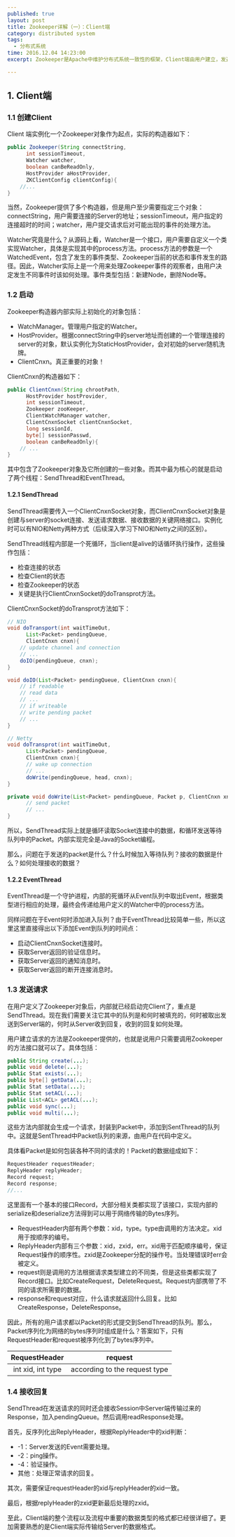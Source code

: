 ```yaml
---
published: true
layout: post
title: Zookeeper详解（一）：Client端
category: distributed system
tags: 
  - 分布式系统
time: 2016.12.04 14:23:00
excerpt: Zookeeper是Apache中维护分布式系统一致性的框架，Client端由用户建立，发送请求到Server端。

---
```


## 1. Client端

### 1.1 创建Client

Client 端实例化一个Zookeeper对象作为起点，实际的构造器如下：

```java
public Zookeeper(String connectString, 
      int sessionTimeout, 
      Watcher watcher, 
      boolean canBeReadOnly, 
      HostProvider aHostProvider, 
      ZKClientConfig clientConfig){
    //...
}
```
当然，Zookeeper提供了多个构造器，但是用户至少需要指定三个对象：connectString，用户需要连接的Server的地址；sessionTimeout，用户指定的连接超时的时间；watcher，用户提交请求后对可能出现的事件的处理方法。

Watcher究竟是什么？从源码上看，Watcher是一个接口，用户需要自定义一个类实现Watcher，具体是实现其中的process方法。process方法的参数是一个WatchedEvent，包含了发生的事件类型、Zookeeper当前的状态和事件发生的路径。因此，Watcher实际上是一个用来处理Zookeeper事件的观察者，由用户决定发生不同事件时该如何处理。事件类型包括：新建Node，删除Node等。

### 1.2 启动

Zookeeper构造器内部实际上初始化的对象包括：

- WatchManager。管理用户指定的Watcher。
- HostProvider。根据connectString中的server地址而创建的一个管理连接的server的对象，默认实例化为StaticHostProvider，会对初始的server随机洗牌。
- ClientCnxn。真正重要的对象！

ClientCnxn的构造器如下：

```java
public ClientCnxn(String chrootPath,
      HostProvider hostProvider,
      int sessionTimeout,
      Zookeeper zooKeeper,
      ClientWatchManager watcher,
      ClientCnxnSocket clientCnxnSocket,
      long sessionId,
      byte[] sessionPasswd,
      boolean canBeReadOnly){
    // ...
}
```

其中包含了Zookeeper对象及它所创建的一些对象。而其中最为核心的就是启动了两个线程：SendThread和EventThread。

#### 1.2.1 SendThread

SendThread需要传入一个ClientCnxnSocket对象，而ClientCnxnSocket对象是创建与server的socket连接、发送请求数据、接收数据的关键网络接口。实例化时可以有NIO和Netty两种方式（后续深入学习下NIO和Netty之间的区别）。

SendThread线程内部是一个死循环，当client是alive的话循环执行操作，这些操作包括：

- 检查连接的状态
- 检查Client的状态
- 检查Zookeeper的状态
- 关键是执行ClientCnxnSocket的doTransprot方法。

ClientCnxnSocket的doTransprot方法如下：

```java
// NIO
void doTransport(int waitTimeOut,
      List<Packet> pendingQueue,
      ClientCnxn cnxn){
    // update channel and connection
    // ...
    doIO(pendingQueue, cnxn);
}

void doIO(List<Packet> pendingQueue, ClientCnxn cnxn){
    // if readable
    // read data
    // ...
    // if writeable
    // write pending packet
    // ...
}

// Netty
void doTransprot(int waitTimeOut,
      List<Packet> pendingQueue,
      ClientCnxn cnxn){
      // wake up connection
      // ...
      doWrite(pendingQueue, head, cnxn);
}

private void doWrite(List<Packet> pendingQueue, Packet p, ClientCnxn xncn){
      // send packet
      // ...
}
```

所以，SendThread实际上就是循环读取Socket连接中的数据，和循环发送等待队列中的Packet。内部实现完全是Java的Socket编程。

那么，问题在于发送的packet是什么？什么时候加入等待队列？接收的数据是什么？如何处理接收的数据？

#### 1.2.2 EventThread

EventThread是一个守护进程，内部的死循环从Event队列中取出Event，根据类型进行相应的处理，最终会传递给用户定义的Watcher中的process方法。

同样问题在于Event何时添加进入队列？由于EventThread比较简单一些，所以这里这里直接得出以下添加Event到队列的时间点：

- 启动ClientCnxnSocket连接时。
- 获取Server返回的验证信息时。
- 获取Server返回的通知消息时。
- 获取Server返回的断开连接消息时。

### 1.3 发送请求

在用户定义了Zookeeper对象后，内部就已经启动完Client了，重点是SendThread。现在我们需要关注它其中的队列是和何时被填充的，何时被取出发送到Server端的，何时从Server收到回复，收到的回复如何处理。

用户建立请求的方法是Zookeeper提供的，也就是说用户只需要调用Zookeeper的方法接口就可以了。具体包括：

```java
public String create(...);
public void delete(...);
public Stat exists(...);
public byte[] getData(...);
public Stat setData(...);
public Stat setACL(...);
public List<ACL> getACL(...);
public void sync(...);
public void multi(...);
```

这些方法内部就会生成一个请求，封装到Packet中，添加到SentThread的队列中。这就是SentThread中Packet队列的来源，由用户在代码中定义。

具体看Packet是如何包装各种不同的请求的！Packet的数据组成如下：

```java
RequestHeader requestHeader;
ReplyHeader replyHeader;
Record request;
Record response;
//...
```

这里面有一个基本的接口Record，大部分相关类都实现了该接口，实现内部的serialize和deserialize方法得到可以用于网络传输的Bytes序列。

- RequestHeader内部有两个参数：xid，type。type由调用的方法决定。xid用于按顺序的编号。
- ReplyHeader内部有三个参数：xid，zxid，err。xid用于匹配顺序编号，保证Request操作的顺序性。zxid是Zookeeper分配的操作号。当处理错误时err会被定义。
- request则是调用的方法根据请求类型建立的不同类，但是这些类都实现了Record接口。比如CreateRequest，DeleteRequest。Request内部携带了不同的请求所需要的数据。
- response和request对应，什么请求就返回什么回复。比如CreateResponse，DeleteResponse。

因此，所有的用户请求都以Packet的形式提交到SendThread的队列。那么，Packet序列化为网络的bytes序列时组成是什么？答案如下，只有RequestHeader和request被序列化到了bytes序列中。

RequestHeader | request | 
:---:|:---:
int xid, int type | according to the request type

### 1.4 接收回复

SendThread在发送请求的同时还会接收Session中Server端传输过来的Response，加入pendingQueue。然后调用readResponse处理。

首先，反序列化出ReplyHeader，根据ReplyHeader中的xid判断：

- -1：Server发送的Event需要处理。
- -2：ping操作。
- -4：验证操作。
- 其他：处理正常请求的回复。

其次，需要保证requestHeader的xid与replyHeader的xid一致。

最后，根据replyHeader的zxid更新最后处理的zxid。

至此，Client端的整个流程以及流程中重要的数据类型的格式都已经很详细了。更加需要熟悉的是Client端实际传输给Server的数据格式。
